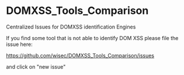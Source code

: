 # DOMXSS_Tools_Comparison
Centralized Issues for DOMXSS identification Engines

If you find some tool that is not able to identify DOM XSS please file the issue here:

https://github.com/wisec/DOMXSS_Tools_Comparison/issues

and click on "new issue"
